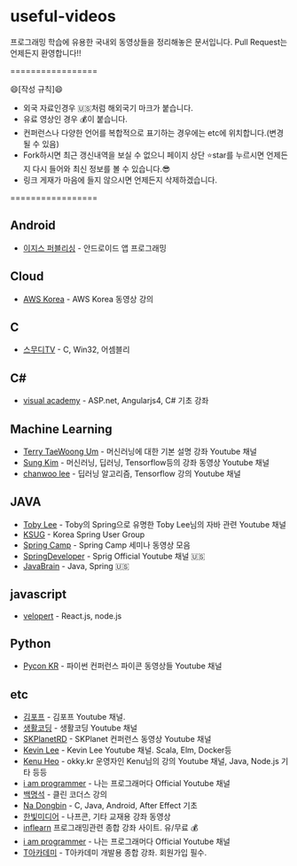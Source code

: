 # useful-videos
프로그래밍 학습에 유용한 국내외 동영상들을 정리해놓은 문서입니다.
Pull Request는 언제든지 환영합니다!!

=================

:smile:[작성 규칙]:smile:

- 외국 자료인경우 :us:처럼 해외국기 마크가 붙습니다.
- 유료 영상인 경우 :moneybag:이 붙습니다.
- 컨퍼런스나 다양한 언어를 복합적으로 표기하는 경우에는 etc에 위치합니다.(변경될 수 있음)
- Fork하시면 최근 갱신내역을 보실 수 없으니 페이지 상단 :star:star를 누르시면 언제든지 다시 들어와 최신 정보를 볼 수 있습니다.:sunglasses:
- 링크 게재가 마음에 들지 않으시면 언제든지 삭제하겠습니다.

=================

## Android
* [이지스 퍼블리싱](https://www.youtube.com/user/easyspub/videos) - 안드로이드 앱 프로그래밍

## Cloud
* [AWS Korea](https://www.youtube.com/user/AWSKorea/videos) - AWS Korea 동영상 강의

## C
* [스무디TV](https://www.youtube.com/user/tmanelshrghk/videos) - C, Win32, 어셈블리

## C#
* [visual academy](https://www.youtube.com/user/visualacademy/videos) - ASP.net, Angularjs4, C# 기초 강좌

## Machine Learning
* [Terry TaeWoong Um](https://www.youtube.com/user/TerryTaewoongUm/videos) - 머신러닝에 대한 기본 설명 강좌 Youtube 채널
* [Sung Kim](https://www.youtube.com/user/hunkims/videos) - 머신러닝, 딥러닝, Tensorflow등의 강좌 동영상 Youtube 채널
* [chanwoo lee](https://www.youtube.com/channel/UCRyIQSBvSybbaNY_JCyg_vA/videos) - 딥러닝 알고리즘, Tensorflow 강의 Youtube 채널

## JAVA
* [Toby Lee](https://www.youtube.com/channel/UCcqH2RV1-9ebRBhmN_uaSNg/videos) - Toby의 Spring으로 유명한 Toby Lee님의 자바 관련 Youtube 채널
* [KSUG](https://www.youtube.com/channel/UC-SodiX9165KqWzIj8H-OLQ/videos) - Korea Spring User Group
* [Spring Camp](https://www.youtube.com/user/springcampkr/videos) - Spring Camp 세미나 동영상 모음
* [SpringDeveloper](https://www.youtube.com/user/SpringSourceDev/videos) - Sprig Official Youtube 채널 :us:
* [JavaBrain](https://www.youtube.com/user/koushks/videos) - Java, Spring :us:

## javascript
* [velopert](https://www.youtube.com/channel/UCmMgRlN-3GKQ_CH7cOtLdvg/videos) - React.js, node.js

## Python
* [Pycon KR](https://www.youtube.com/channel/UC26x6D5xpKx6io4ShfXa_Ow) - 파이썬 컨퍼런스 파이콘 동영상들 Youtube 채널

## etc
* [김포프](https://www.youtube.com/user/KimPopeTV/videos) - 김포프 Youtube 채널.
* [생활코딩](https://www.youtube.com/user/egoing2/videos) - 생활코딩 Youtube 채널
* [SKPlanetRD](https://www.youtube.com/user/SKplanetRD/videos) - SKPlanet 컨퍼런스 동영상 Youtube 채널
* [Kevin Lee](https://www.youtube.com/channel/UCsOJxLxzQl8IbwGS-Cp5t8w/videos) - Kevin Lee Youtube 채널. Scala, Elm, Docker등
* [Kenu Heo](https://www.youtube.com/user/heogwangnam/videos) - okky.kr 운영자인 Kenu님의 강의 Youtube 채널, Java, Node.js 기타 등등
* [i am programmer](https://www.youtube.com/channel/UCPyG8NHkMhr4Ouow7on_CPw/videos) - 나는 프로그래머다 Official Youtube 채널
* [백명석](https://www.youtube.com/user/codetemplate/videos) - 클린 코더스 강의
* [Na Dongbin](https://www.youtube.com/channel/UChflhu32f5EUHlY7_SetNWw/videos) - C, Java, Android, After Effect 기초
* [한빛미디어](https://www.youtube.com/user/HanbitMedia93/videos) - 나프콘, 기타 교재용 강좌 동영상
* [inflearn](https://www.inflearn.com/all-courses2/) 프로그래밍관련 종합 강좌 사이트. 유/무료 :moneybag:
* [i am programmer](https://www.youtube.com/channel/UCPyG8NHkMhr4Ouow7on_CPw/videos) - 나는 프로그래머다 Official Youtube 채널
* [T아카데미](https://tacademy.sktechx.com/live/player/listOnline.action) - T아카데미 개발용 종합 강좌. 회원가입 필수.

